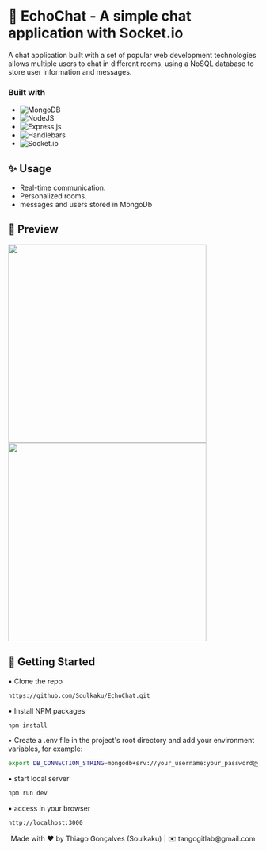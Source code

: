 # 💬 EchoChat - A simple chat application with Socket.io

A chat application built with a set of popular web development technologies allows multiple users to chat in different rooms, using a NoSQL database to store user information and messages.

### Built with

 * ![MongoDB](https://img.shields.io/badge/-MongoDB-13aa52?style=for-the-badge&logo=mongodb&logoColor=white)
 * ![NodeJS](https://img.shields.io/badge/node.js-6DA55F?style=for-the-badge&logo=node.js&logoColor=white)
 * ![Express.js](https://img.shields.io/badge/express.js-%23404d59.svg?style=for-the-badge&logo=express&logoColor=%2361DAFB)
 * ![Handlebars](https://img.shields.io/badge/Handlebars-%23000000?style=for-the-badge&logo=Handlebars.js&logoColor=white) 
 * ![Socket.io](https://img.shields.io/badge/Socket.io-black?style=for-the-badge&logo=socket.io&badgeColor=010101) 

<h2> ✨ Usage </h2>

- Real-time communication.
- Personalized rooms.
- messages and users stored in MongoDb

<h2> 📸 Preview </h2>

<img src="https://github.com/user-attachments/assets/d37e8713-d0b1-40c7-b76e-7ace23b6ed69" style="width: 400px;">
<img src="https://github.com/user-attachments/assets/a3ce2b63-49f8-4fd1-bed2-1cee389357d4" style="width: 400px;">


<h2> 🚀 Getting Started </h2>

• Clone the repo
```bash
https://github.com/Soulkaku/EchoChat.git
```
• Install NPM packages
```bash
npm install
```
• Create a .env file in the project's root directory and add your environment variables, for example:
```bash
export DB_CONNECTION_STRING=mongodb+srv://your_username:your_password@your_cluster.mongodb.net/your_database?retryWrites=true&w=majority
```

• start local server
   ```bash
npm run dev
```

• access in your browser
   ```bash
http://localhost:3000
```


<div align="center"> Made with ❤️ by Thiago Gonçalves (Soulkaku) | ✉️ tangogitlab@gmail.com  </div> 
